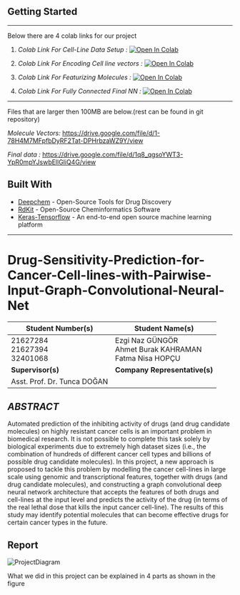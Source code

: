 ## Getting Started

---

Below there are 4 colab links for our project

1. *Colab Link For Cell-Line Data Setup :* [![Open In Colab](https://colab.research.google.com/assets/colab-badge.svg)](https://colab.research.google.com/drive/1BDo0jINRLVuW1r3u6U-BI8bQ-mouASoP?usp=sharing)

2. *Colab Link For Encoding Cell line vectors :* [![Open In Colab](https://colab.research.google.com/assets/colab-badge.svg)](https://colab.research.google.com/drive/1BDo0jINRLVuW1r3u6U-BI8bQ-mouASoP?usp=sharing)

3. *Colab Link For Featurizing Molecules :* [![Open In Colab](https://colab.research.google.com/assets/colab-badge.svg)](https://colab.research.google.com/drive/1IPLdajMGi6n0P9gwTNoavcVbv4Ww1cfK?usp=sharing)

4. *Colab Link For Fully Connected Final NN :* [![Open In Colab](https://colab.research.google.com/assets/colab-badge.svg)](https://colab.research.google.com/drive/1ID_Z0yL42l2bw9TuzsKmGnD0HLpulfdh?usp=sharing)



---

Files that are larger then 100MB are below.(rest can be found in git repository)

*Molecule Vectors:* https://drive.google.com/file/d/1-78H4M7MFpfbDyRF2Tat-DPHrbzaWZ9Y/view

*Final data :* https://drive.google.com/file/d/1q8_qgsoYWT3-YpR0mpYJswbEllGliQ4G/view

## Built With

* [Deepchem](https://deepchem.readthedocs.io/en/latest/) - Open-Source Tools for Drug Discovery
* [RdKit](https://www.rdkit.org/) - Open-Source Cheminformatics Software
* [Keras-Tensorflow](https://www.tensorflow.org/) - An end-to-end open source machine learning platform
---
# Drug-Sensitivity-Prediction-for-Cancer-Cell-lines-with-Pairwise-Input-Graph-Convolutional-Neural-Net



| Student Number(s)                | Student Name(s)                                             |
|----------------------------------|-------------------------------------------------------------|
| 21627284<br>21627394<br>32401068 | Ezgi Naz GÜNGÖR<br>Ahmet Burak KAHRAMAN<br>Fatma Nisa HOPÇU |
| **Supervisor(s)**                 | **Company Representative(s)**                                   |
| Asst. Prof. Dr. Tunca DOĞAN      |       

## *ABSTRACT*

Automated prediction of the inhibiting activity of drugs (and drug candidate molecules) on highly resistant cancer cells is an important problem in biomedical research. It is not possible to complete this task solely by biological experiments due to extremely high dataset sizes (i.e., the combination of hundreds of different cancer cell types and billions of possible drug candidate molecules). In this project, a new approach is proposed to tackle this problem by modelling the cancer cell-lines in large scale using genomic and transcriptional features, together with drugs (and drug candidate molecules), and constructing a graph convolutional deep neural network architecture that accepts the features of both drugs and cell-lines at the input level and predicts the activity of the drug (in terms of the real lethal dose that kills the input cancer cell-line). The results of this study may identify potential molecules that can become effective drugs for certain cancer types in the future.

## Report

![ProjectDiagram](https://i.imgur.com/ILjKRP8.png)

What we did in this project can be explained in 4 parts as shown in the figure 
